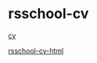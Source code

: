 # rsschool-cv
 [cv](https://AliFoxExamples.github.io/rsschool-cv/cv)
 
 [rsschool-cv-html](https://AliFoxExamples.github.io/rsschool-cv)
